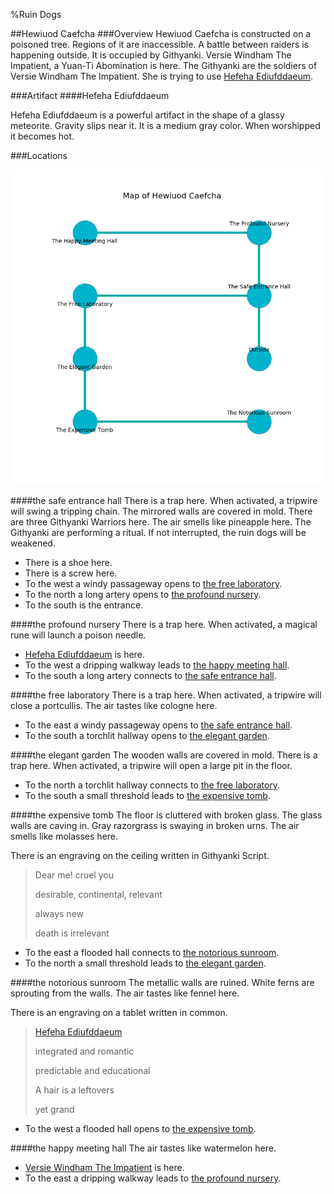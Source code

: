 %Ruin Dogs

##Hewiuod Caefcha
###Overview
Hewiuod Caefcha is constructed on a poisoned tree. Regions of it are inaccessible. A battle between raiders is happening outside. It is occupied by Githyanki. <a name="Versie-Windham-The-Impatient"></a>Versie Windham The Impatient, a Yuan-Ti Abomination is here. The Githyanki are the soldiers of Versie Windham The Impatient. She  is trying to use [Hefeha Ediufddaeum](#Hefeha-Ediufddaeum). 



###Artifact
####<a name="Hefeha-Ediufddaeum"></a>Hefeha Ediufddaeum


Hefeha Ediufddaeum is a powerful artifact in the shape of a glassy meteorite. Gravity slips near it. It is a medium gray color. When worshipped it becomes hot. 





###Locations


![](../v2/images/Hewiuod-Caefcha.png)

####<a name="the-safe-entrance-hall"></a>the safe entrance hall
There is a trap here. When activated, a tripwire will swing a tripping chain. The mirrored walls are covered in mold. There are three Githyanki Warriors here. The air smells like pineapple here. The Githyanki are performing a ritual. If not interrupted, the ruin dogs will be weakened. 



* There is a shoe here.
* There is a screw here.
* To the west a windy passageway opens to [the free laboratory](#the-free-laboratory).
* To the north a long artery opens to [the profound nursery](#the-profound-nursery).
* To the south is the entrance.


####<a name="the-profound-nursery"></a>the profound nursery
There is a trap here. When activated, a magical rune will launch a poison needle. 



* [Hefeha Ediufddaeum](#Hefeha-Ediufddaeum) is here.
* To the west a dripping walkway leads to [the happy meeting hall](#the-happy-meeting-hall).
* To the south a long artery connects to [the safe entrance hall](#the-safe-entrance-hall).


####<a name="the-free-laboratory"></a>the free laboratory
There is a trap here. When activated, a tripwire will close a portcullis. The air tastes like cologne here. 



* To the east a windy passageway opens to [the safe entrance hall](#the-safe-entrance-hall).
* To the south a torchlit hallway opens to [the elegant garden](#the-elegant-garden).


####<a name="the-elegant-garden"></a>the elegant garden
The wooden walls are covered in mold. There is a trap here. When activated, a tripwire will open a large pit in the floor. 



* To the north a torchlit hallway connects to [the free laboratory](#the-free-laboratory).
* To the south a small threshold leads to [the expensive tomb](#the-expensive-tomb).


####<a name="the-expensive-tomb"></a>the expensive tomb
The floor is cluttered with broken glass. The glass walls are caving in. Gray razorgrass is swaying in broken urns. The air smells like molasses here. 

There is an engraving on the ceiling written in Githyanki Script. 

> Dear me! cruel you
>
> desirable, continental, relevant
>
> always new
>
> death is irrelevant
>


* To the east a flooded hall connects to [the notorious sunroom](#the-notorious-sunroom).
* To the north a small threshold leads to [the elegant garden](#the-elegant-garden).


####<a name="the-notorious-sunroom"></a>the notorious sunroom
The metallic walls are ruined. White ferns are sprouting from the walls. The air tastes like fennel here. 

There is an engraving on a tablet written in common. 

> [Hefeha Ediufddaeum](#Hefeha-Ediufddaeum)
>
> integrated and romantic
>
> predictable and educational
>
> A hair is a leftovers
>
> yet grand
>


* To the west a flooded hall opens to [the expensive tomb](#the-expensive-tomb).


####<a name="the-happy-meeting-hall"></a>the happy meeting hall
The air tastes like watermelon here. 



* [Versie Windham The Impatient](#Versie-Windham-The-Impatient) is here.
* To the east a dripping walkway leads to [the profound nursery](#the-profound-nursery).


